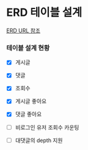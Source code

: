 # ERD 테이블 설계
[ERD URL 참조](https://dbdiagram.io/d/62a602609921fe2a96ea37e4)

### 테이블 설계 현황
- [x] 게시글
- [x] 댓글
- [x] 조회수
- [x] 게시글 좋아요
- [x] 댓글 좋아요
- [ ] 비로그인 유저 조회수 카운팅
- [ ] 대댓글의 depth 지원

